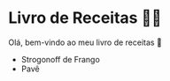# Livro de Receitas :man_cook:

Olá, bem-vindo ao meu livro de receitas :wave:

- Strogonoff de Frango
- Pavê
